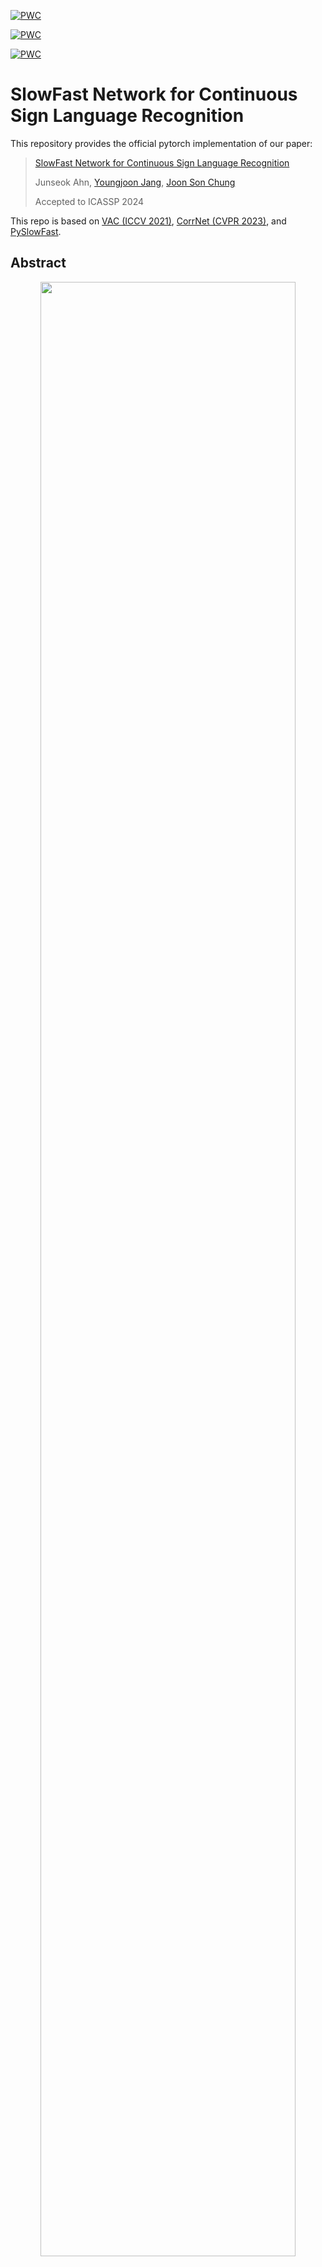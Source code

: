 [![PWC](https://img.shields.io/endpoint.svg?url=https://paperswithcode.com/badge/slowfast-network-for-continuous-sign-language/sign-language-recognition-on-csl-daily)](https://paperswithcode.com/sota/sign-language-recognition-on-csl-daily?p=slowfast-network-for-continuous-sign-language)

[![PWC](https://img.shields.io/endpoint.svg?url=https://paperswithcode.com/badge/slowfast-network-for-continuous-sign-language/sign-language-recognition-on-rwth-phoenix)](https://paperswithcode.com/sota/sign-language-recognition-on-rwth-phoenix?p=slowfast-network-for-continuous-sign-language)

[![PWC](https://img.shields.io/endpoint.svg?url=https://paperswithcode.com/badge/slowfast-network-for-continuous-sign-language/sign-language-recognition-on-rwth-phoenix-1)](https://paperswithcode.com/sota/sign-language-recognition-on-rwth-phoenix-1?p=slowfast-network-for-continuous-sign-language)

# SlowFast Network for Continuous Sign Language Recognition

This repository provides the official pytorch implementation of our paper:

> [SlowFast Network for Continuous Sign Language Recognition](https://ieeexplore.ieee.org/abstract/document/10445841/)
>
> Junseok Ahn, [Youngjoon Jang](https://art-jang.github.io/), [Joon Son Chung](https://mm.kaist.ac.kr/joon/)
>
> Accepted to ICASSP 2024

This repo is based on [VAC (ICCV 2021)](https://github.com/ycmin95/VAC_CSLR), [CorrNet (CVPR 2023)](https://github.com/hulianyuyy/CorrNet), and [PySlowFast](https://github.com/facebookresearch/SlowFast).

## Abstract
<p align='center'>
  <img width='90%' src='./framework.png'/>
</p>
  <b>
Fig. 1. Overall Architecture. Our framework extracts spatial and dynamic features in parallel using the Slow and Fast pathways. Bi-directional Feature Fusion (BFF) facilitates the exchange of rich information between two pathways. Pathway Feature Enhancement (PFE) amplifies the sequence feature of each pathway by utilising characteristics sourced from different sample rates. 
</b>
<br /> <br />
The objective of this work is the effective extraction of spatial and dynamic features for Continuous Sign Language Recognition (CSLR). To accomplish this, we utilise a two-pathway SlowFast network, where each pathway operates at distinct temporal resolutions to separately capture spatial (hand shapes, facial expressions) and dynamic (movements) information. In addition, we introduce two distinct feature fusion methods, carefully designed for the characteristics of CSLR: (1) Bi-directional Feature Fusion (BFF), which facilitates the transfer of dynamic semantics into spatial semantics and vice versa; and (2) Pathway Feature Enhancement (PFE), which enriches dynamic and spatial representations through auxiliary subnetworks, while avoiding the need for extra inference time. As a result, our model further strengthens spatial and dynamic representations in parallel. We demonstrate that the proposed framework outperforms the current state-of-the-art performance on popular CSLR datasets, including PHOENIX14, PHOENIX14-T, and CSL-Daily.

## Prerequisites
- Python == 3.8
- PyTorch == 1.13
- ctcdecode == 1.0.3 [[parlance/ctcdecode]](https://github.com/parlance/ctcdecode)，for beam search decode.
- You can install other required modules by running  
  `pip install -r requirements.txt`

## Data Preparation
Please follow the instruction in [CorrNet](https://github.com/hulianyuyy/CorrNet) github repo to download and preprocess the datasets (PHOENIX2014, PHOENIX2014-T, CSL-Daily).
The structure of dataset directory is as follows (There may be other additional directories.):
```
dataset
├── phoenix2014
│   └── phoenix-2014-multisigner
│       └── features
│           └── fullFrame-256x256px
├── phoenix2014-T
│   └── features
│       └── fullFrame-256x256px
└── CSL-Daily
    └── sentence
        └── frames_256x256
```

## Inference
Pretrained models can be downloaded from [[Google Drive]](https://drive.google.com/drive/folders/1_gn6g4ZsjzKuhptdzHmDqKoFc3zIYpVf?usp=sharing).
| Dataset       | Dev WER (%) | Test WER (%) |
|:--------------| :-----: | :------: |
| PHOENIX2014   | 18.01 | 18.28 |
| PHOENIX2014-T | 17.66 | 18.71 |
| CSL-Daily     | 25.49 | 24.85 |

To evaluate the pretrained model, run the command below:
```bash
python main.py --device 0 --dataset phoenix2014 --phase test --load-weights ./best_checkpoints/phoenix2014_dev_18.01_test_18.28.pt --work-dir ./work_dir/phoenix2014_test/
```

## Training 
Before you start training, download the pre-trained SlowFast pkl file by running the following code:
```bash
mkdir ckpt && cd ckpt
wget https://dl.fbaipublicfiles.com/pyslowfast/model_zoo/ava/pretrain/SLOWFAST_64x2_R101_50_50.pkl
```

To train the SlowFastSign model, run the command below:
```bash
python main.py --device 0 --dataset KSL --loss-weights Slow=0.25 Fast=0.25 --work-dir ./work_dir/KSL/ --batch-size 1
```
You can check other arguments for training from `utils/parameters.py`

## Citation
If you find our work useful for your research, please cite our work with the following bibtex:

```bibtex
@inproceedings{ahn2024slowfast,
  author={Ahn, Junseok and Jang, Youngjoon and Chung, Joon Son},
  booktitle={IEEE International Conference on Acoustics, Speech and Signal Processing}, 
  title={Slowfast Network for Continuous Sign Language Recognition}, 
  year={2024},
  pages={3920-3924},
  doi={10.1109/ICASSP48485.2024.10445841}
}
```
